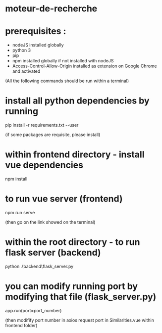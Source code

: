 # moteur-de-recherche

# prerequisites : 
- nodeJS installed globally 
- python 3
- pip
- npm installed globally if not installed with nodeJS
- Access-Control-Allow-Origin installed as extension on Google Chrome and activated

(All the following commands should be run within a terminal)

# install all python dependencies by running

pip install -r requirements.txt --user

(if some packages are requisite, please install)

# within frontend directory - install vue dependencies

npm install

# to run vue server (frontend)

npm run serve

(then go on the link showed on the terminal)

# within the root directory - to run flask server (backend)

python .\backend\flask_server.py

# you can modify running port by modifying that file (flask_server.py)

app.run(port=port_number)

(then modifify port number in axios request port in Similarities.vue within frontend folder)

